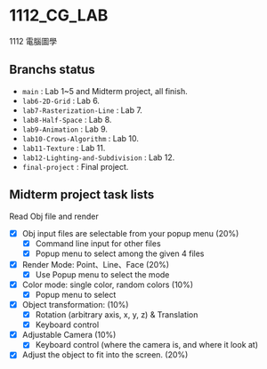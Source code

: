 # 1112_CG_LAB
1112 電腦圖學

## Branchs status
- `main` : Lab 1~5 and Midterm project, all finish.
- `lab6-2D-Grid` : Lab 6.
- `lab7-Rasterization-Line` : Lab 7.
- `lab8-Half-Space` : Lab 8.
- `lab9-Animation` : Lab 9.
- `lab10-Crows-Algorithm` : Lab 10.
- `lab11-Texture` : Lab 11.
- `lab12-Lighting-and-Subdivision` : Lab 12.
- `final-project` : Final project.

## Midterm project task lists
Read Obj file and render
- [X] Obj input files are selectable from your popup menu (20%)
  - [X] Command line input for other files
  - [X] Popup menu to select among the given 4 files
- [X] Render Mode: Point、Line、Face (20%)
  - [X] Use Popup menu to select the mode
- [X] Color mode: single color, random colors (10%)
  - [X] Popup menu to select
- [X] Object transformation: (10%)
  - [X] Rotation (arbitrary axis, x, y, z) & Translation
  - [X] Keyboard control
- [X] Adjustable Camera (10%)
  - [X] Keyboard control (where the camera is, and where it look at)
- [X] Adjust the object to fit into the screen. (20%)
